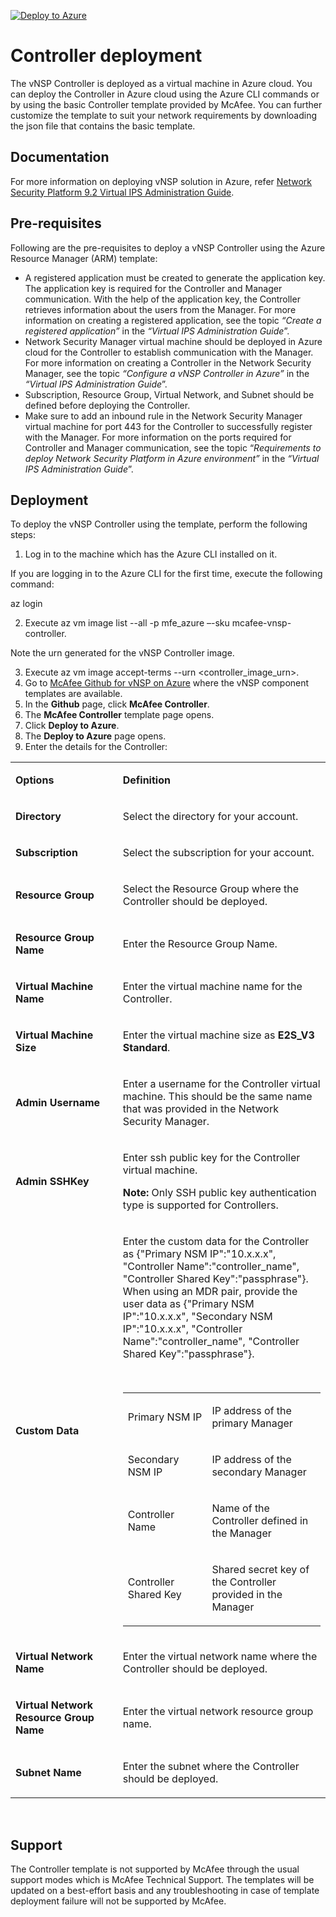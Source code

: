 [![Deploy to Azure](http://azuredeploy.net/deploybutton.png)](https://azuredeploy.net/)

<h1>Controller deployment</h1>
<p>The vNSP Controller is deployed as a virtual machine in Azure cloud. You can deploy the Controller in Azure cloud using the Azure CLI commands or by using the basic Controller template provided by McAfee. You can further customize the template to suit your network requirements by downloading the json file that contains the basic template.</p>
<h2>Documentation</h2>
<p>For more information on deploying vNSP solution in Azure, refer <a href="https://kc.mcafee.com/corporate/index?page=content&amp;id=PD27461&amp;actp=null&amp;viewlocale=en_US&amp;showDraft=false&amp;platinum_status=false&amp;locale=en_US">Network Security Platform 9.2 Virtual IPS Administration Guide</a>.</p>
<h2>Pre-requisites</h2>
<p>Following are the pre-requisites to deploy a vNSP Controller using the Azure Resource Manager (ARM) template:</p>
<ul>
<li>A registered application must be created to generate the application key. The application key is required for the Controller and Manager communication. With the help of the application key, the Controller retrieves information about the users from the Manager. For more information on creating a registered application, see the topic <em>&ldquo;Create a registered application&rdquo;</em> in the <em>&ldquo;Virtual IPS Administration Guide</em>&rdquo;.</li>
<li>Network Security Manager virtual machine should be deployed in Azure cloud for the Controller to establish communication with the Manager. For more information on creating a Controller in the Network Security Manager, see the topic <em>&ldquo;Configure a vNSP Controller in Azure&rdquo;</em> in the <em>&ldquo;Virtual IPS Administration Guide</em>&rdquo;.</li>
<li>Subscription, Resource Group, Virtual Network, and Subnet should be defined before deploying the Controller.</li>
<li>Make sure to add an inbound rule in the Network Security Manager virtual machine for port 443 for the Controller to successfully register with the Manager. For more information on the ports required for Controller and Manager communication, see the topic &ldquo;<em>Requirements to deploy Network Security Platform in Azure environment&rdquo;</em> in the <em>&ldquo;Virtual IPS Administration Guide</em>&rdquo;.</li>
</ul>
<h2>Deployment</h2>
<p>To deploy the vNSP Controller using the template, perform the following steps:</p>
<ol>
<li>Log in to the machine which has the Azure CLI installed on it.</li>
</ol>
<p>If you are logging in to the Azure CLI for the first time, execute the following command:</p>
<p>az login</p>
<ol start="2">
<li>Execute az vm image list --all -p mfe_azure &ndash;-sku mcafee-vnsp-controller.</li>
</ol>
<p>Note the urn generated for the vNSP Controller image.</p>
<ol start="3">
<li>Execute az vm image accept-terms --urn &lt;controller_image_urn&gt;.</li>
<li>Go to <a href="https://github.com/mcafee/NSP/tree/master/Azure%20Templates">McAfee Github for vNSP on Azure</a> where the vNSP component templates are available.</li>
<li>In the <strong>Github</strong> page, click <strong>McAfee Controller</strong>.</li>
<li>The <strong>McAfee Controller</strong> template page opens.</li>
<li>Click <strong>Deploy to Azure</strong>.</li>
<li>The <strong>Deploy to Azure</strong> page opens.</li>
<li>Enter the details for the Controller:</li>
</ol>
<table>
<tbody>
<tr>
<td width="204">
<p><strong>Options</strong></p>
</td>
<td width="420">
<p><strong>Definition</strong></p>
</td>
</tr>
<tr>
<td width="204">
<p><strong>Directory</strong></p>
</td>
<td width="420">
<p>Select the directory for your account.</p>
</td>
</tr>
<tr>
<td width="204">
<p><strong>Subscription</strong></p>
</td>
<td width="420">
<p>Select the subscription for your account.</p>
</td>
</tr>
<tr>
<td width="204">
<p><strong>Resource Group</strong></p>
</td>
<td width="420">
<p>Select the Resource Group where the Controller should be deployed.</p>
</td>
</tr>
<tr>
<td width="204">
<p><strong>Resource Group Name</strong></p>
</td>
<td width="420">
<p>Enter the Resource Group Name.</p>
</td>
</tr>
<tr>
<td width="204">
<p><strong>Virtual Machine Name</strong></p>
</td>
<td width="420">
<p>Enter the virtual machine name for the Controller.</p>
</td>
</tr>
<tr>
<td width="204">
<p><strong>Virtual Machine Size</strong></p>
</td>
<td width="420">
<p>Enter the virtual machine size as <strong>E2S_V3 Standard</strong>.</p>
</td>
</tr>
<tr>
<td width="204">
<p><strong>Admin Username</strong></p>
</td>
<td width="420">
<p>Enter a username for the Controller virtual machine. This should be the same name that was provided in the Network Security Manager.</p>
</td>
</tr>
<tr>
<td width="204">
<p><strong>Admin SSHKey</strong></p>
</td>
<td width="420">
<p>Enter ssh public key for the Controller virtual machine.</p>
<p><strong>Note:</strong> Only SSH public key authentication type is supported for Controllers.</p>
</td>
</tr>
<tr>
<td width="204">
<p><strong>Custom Data</strong></p>
</td>
<td width="420">
<p>Enter the custom data for the Controller as {"Primary NSM IP":"10.x.x.x", "Controller Name":"controller_name", "Controller Shared Key":"passphrase"}. When using an MDR pair, provide the user data as {"Primary NSM IP":"10.x.x.x", "Secondary NSM IP":"10.x.x.x", "Controller Name":"controller_name", "Controller Shared Key":"passphrase"}.</p>
<p>&nbsp;</p>
<table>
<tbody>
<tr>
<td width="155">
<p>Primary NSM IP</p>
</td>
<td width="250">
<p>IP address of the primary Manager</p>
</td>
</tr>
<tr>
<td width="155">
<p>Secondary NSM IP</p>
</td>
<td width="250">
<p>IP address of the secondary Manager</p>
</td>
</tr>
<tr>
<td width="155">
<p>Controller Name</p>
</td>
<td width="250">
<p>Name of the Controller defined in the Manager</p>
</td>
</tr>
<tr>
<td width="155">
<p>Controller Shared Key</p>
</td>
<td width="250">
<p>Shared secret key of the Controller provided in the Manager</p>
</td>
</tr>
</tbody>
</table>
</td>
</tr>
<tr>
<td width="204">
<p><strong>Virtual Network Name</strong></p>
</td>
<td width="420">
<p>Enter the virtual network name where the Controller should be deployed.</p>
</td>
</tr>
<tr>
<td width="204">
<p><strong>Virtual Network Resource Group Name</strong></p>
</td>
<td width="420">
<p>Enter the virtual network resource group name.</p>
</td>
</tr>
<tr>
<td width="204">
<p><strong>Subnet Name</strong></p>
</td>
<td width="420">
<p>Enter the subnet where the Controller should be deployed.</p>
</td>
</tr>
</tbody>
</table>
<p>&nbsp;</p>
<h2>Support</h2>
<p>The Controller template is not supported by McAfee through the usual support modes which is McAfee Technical Support. The templates will be updated on a best-effort basis and any troubleshooting in case of template deployment failure will not be supported by McAfee.</p>